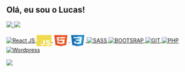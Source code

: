 ## Olá, eu sou o Lucas!

 <div>
   <a href="https://github.com/lucasgmaieski">
   <img height="180em" src="https://github-readme-stats.vercel.app/api?username=lucasgmaieski&show_icons=true&theme=tokyonight&include_all_commits=true&count_private=true"/>
   <img height="180em" src="https://github-readme-stats.vercel.app/api/top-langs/?username=lucasgmaieski&layout=compact&langs_count=6&theme=tokyonight"/>

</div>
<div style="display: inline_block"><br>
  <img align="center" alt="React JS" height="40px" width="40" src="https://img.icons8.com/color/256/react-native.png" />
  <img align="center" alt="Js" height="30" width="40" src="https://raw.githubusercontent.com/devicons/devicon/master/icons/javascript/javascript-plain.svg">
  <img align="center" alt="HTML" height="30" width="40" src="https://raw.githubusercontent.com/devicons/devicon/master/icons/html5/html5-original.svg">
  <img align="center" alt="CSS" height="30" width="40" src="https://raw.githubusercontent.com/devicons/devicon/master/icons/css3/css3-original.svg">
  <img align="center" alt="SASS" height="40px" width="40" src="https://img.icons8.com/color/344/sass-avatar.png" />
  <img align="center" alt="BOOTSRAP" height="40px" width="40" src="https://img.icons8.com/color/344/bootstrap.png" />
  <img align="center" alt="GIT" height="40px" width="40" src="https://img.icons8.com/color/344/git.png" />
  <img align="center" alt="PHP" height="40px" width="40" src="https://img.icons8.com/officel/256/php-logo.png" />
  <img align="center" alt="Wordpress" height="40px" width="40" src="https://img.icons8.com/color/256/wordpress.png" />
</div>
 
 <br>
 
<div> 
  <a href="https://www.linkedin.com/in/lucasgmaieski" target="_blank"><img src="https://img.shields.io/badge/-LinkedIn-%230077B5?style=for-the-badge&logo=linkedin&logoColor=white" target="_blank"></a> 
 
</div>

